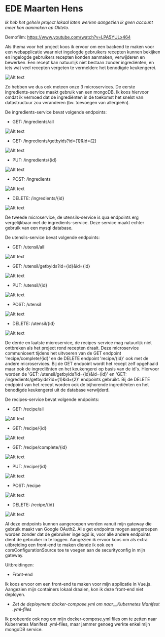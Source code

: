 # EDE Maarten Hens

_Ik heb het gehele project lokaal laten werken aangezien ik geen account meer kon aanmaken op Okteto._

Demofilm: https://www.youtube.com/watch?v=LPA5YULx464

Als thema voor het project koos ik ervoor om een backend te maken voor een webapplicatie waar niet ingelogde gebruikers recepten kunnen bekijken en ingelogde gebruikers recepten konden aanmaken, verwijderen en bewerken. Een recept kan natuurlijk niet bestaan zonder ingrediënten, en iets wat veel recepten vergeten te vermelden: het benodigde keukengerei.

![Alt text](/images/Deployment_diagram.jpg)

Zo hebben we dus ook meteen onze 3 microservices. De eerste ingredients-service maakt gebruik van een mongoDB. Ik koos hiervoor omdat ik vermoed dat de ingrediënten in de toekomst het snelst van datastructuur zou veranderen (bv. toevoegen van allergieën).

De ingredients-service bevat volgende endpoints:

- GET: /ingredients/all

![Alt text](/images/image.png)

- GET: /ingredients/getbyids?id={1}&id={2}

![Alt text](/images/image-1.png)

- PUT: /ingredients/{id}

![Alt text](/images/image-2.png)

- POST: /ingredients

![Alt text](/images/image-3.png)

- DELETE: /ingredients/{id}

![Alt text](/images/image-4.png)

De tweede microservice, de utensils-service is qua endpoints erg vergelijkbaar met de ingredients-service. Deze service maakt echter gebruik van een mysql database.

De utensils-service bevat volgende endpoints:

- GET: /utensil/all

![Alt text](/images/image-5.png)

- GET: /utensil/getbyids?id={id}&id={id}

![Alt text](/images/image-6.png)

- PUT: /utensil/{id}

![Alt text](/images/image-7.png)

- POST: /utensil

![Alt text](/images/image-8.png)

- DELETE: /utensil/{id}

![Alt text](/images/image-9.png)

De derde en laatste microservice, de recipes-service mag natuurlijk niet ontbreken als het project rond recepten draait. Deze microservice communiceert tijdens het uitvoeren van de GET endpoint 'recipe/complete/{id}' en de DELETE endpoint 'recipe/{id}' ook met de andere microservices. Bij de GET endpoint wordt het recept zelf opgehaald maar ook de ingrediënten en het keukengerei op basis van de id's. Hiervoor worden de 'GET: /utensil/getbyids?id={id}&id={id}' en 'GET: /ingredients/getbyids?id={1}&id={2}' endpoints gebruikt. Bij de DELETE endpoint van het recept worden ook de bijhorende ingrediënten en het benodigde keukengerei uit de database verwijderd.

De recipes-service bevat volgende endpoints:

- GET: /recipe/all

![Alt text](/images/image-10.png)

- GET: /recipe/{id}

![Alt text](/images/image-11.png)

- GET: /recipe/complete/{id}

![Alt text](/images/image-12.png)

- PUT: /recipe/{id}

![Alt text](/images/image-13.png)

- POST: /recipe

![Alt text](/images/image-14.png)

- DELETE: /recipe/{id}

![Alt text](/images/image-15.png)

Al deze endpoints kunnen aangeroepen worden vanuit mijn gateway die gebruik maakt van Google OAuth2. Alle get endpoints mogen aangeroepen worden zonder dat de gebruiker ingelogd is, voor alle andere endpoints dient de gebruiker in te loggen. Aangezien ik ervoor koos om als extra uitbreiding een front-end te maken diende ik ook een corsConfigurationSource toe te voegen aan de securityconfig in mijn gateway.

Uitbreidingen:

- Front-end

Ik koos ervoor om een front-end te maken voor mijn applicatie in Vue.js. Aangezien mijn containers lokaal draaien, kon ik deze front-end niet deployen.

- _Zet de deployment docker-compose.yml om naar__Kubernetes Manifest .yml-files_

Ik probeerde ook nog om mijn docker-compose.yml files om te zetten naar Kubernetes Manifest .yml-files, maar jammer genoeg werkte enkel mijn mongoDB service.